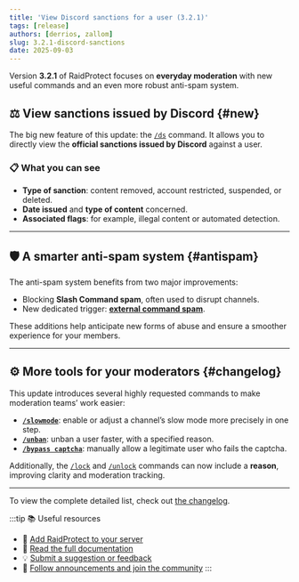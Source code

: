 ```yaml
---
title: 'View Discord sanctions for a user (3.2.1)'
tags: [release]
authors: [derrios, zallom]
slug: 3.2.1-discord-sanctions
date: 2025-09-03
---
```


Version **3.2.1** of RaidProtect focuses on **everyday moderation** with new useful commands and an even more robust anti-spam system.

<!--truncate-->

## ⚖️ View sanctions issued by Discord {#new}

The big new feature of this update: the [`/ds`](/features/utilities#discord-sanctions) command. It allows you to directly view the **official sanctions issued by Discord** against a user.

### 📋 What you can see

- **Type of sanction**: content removed, account restricted, suspended, or deleted.  
- **Date issued** and **type of content** concerned.  
- **Associated flags**: for example, illegal content or automated detection. 

---

## 🛡️ A smarter anti-spam system {#antispam}

The anti-spam system benefits from two major improvements:

- Blocking **Slash Command spam**, often used to disrupt channels.
- New dedicated trigger: [**external command spam**](/features/anti-spam#triggers).

These additions help anticipate new forms of abuse and ensure a smoother experience for your members.

---

## ⚙️ More tools for your moderators {#changelog}

This update introduces several highly requested commands to make moderation teams’ work easier:

- **[`/slowmode`](/features/moderation#slowmode)**: enable or adjust a channel’s slow mode more precisely in one step.
- **[`/unban`](/features/moderation#unban)**: unban a user faster, with a specified reason.
- **[`/bypass captcha`](/features/captcha#bypass)**: manually allow a legitimate user who fails the captcha.

Additionally, the [`/lock`](/features/channel-lock#lock) and [`/unlock`](/features/channel-lock#unlock) commands can now include a **reason**, improving clarity and moderation tracking.

---

To view the complete detailed list, check out [the changelog](/changelog#3-2-1).

:::tip 📚 Useful resources
- 🔗 [Add RaidProtect to your server](https://raidprotect.bot/invite)
- 📘 [Read the full documentation](https://docs.raidprotect.bot/)
- 💡 [Submit a suggestion or feedback](https://suggestions.raidprotect.bot/)
- 📣 [Follow announcements and join the community](https://raidprotect.bot/discord)
:::